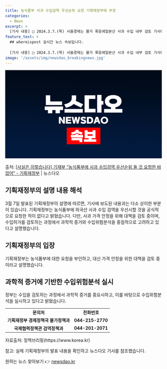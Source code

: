 ```yaml
---
title: 농식품부 사과 수입검역 우선순위 요청 기획재정부에 부정
categories:
  - News
excerpt: >
  [기사 내용] □ 2024.3.7.(목) 서울경제는 물가 폭등에일본산 사과 수입 내부 검토 기사에서, ㅇ 물…
feature_text: >
  ## whereispost 실시간 뉴스 속보입니다.

  [기사 내용] □ 2024.3.7.(목) 서울경제는 물가 폭등에일본산 사과 수입 내부 검토 기사에서, ㅇ 물…
image: '/assets/img/newsdao_breakingnews.jpg'
---
```


![뉴스다오 속보](/assets/img/newsdao_breakingnews.jpg)

<p>출처: <a href="https://newsdao.kr/3303" rel="dofollow">[사실은 이렇습니다] 기재부 “농식품부에 사과 수입검역 우선순위 둘 것 요청한 바 없어” - 기획재정부</a> | 뉴스다오</p>

<h2 data-ke-size="size26">기획재정부의 설명 내용 해석</h2>
<p data-ke-size="size16">3월 7일 발표된 기획재정부의 설명에 따르면, 기사에 보도된 내용과는 다소 상이한 부분이 있습니다. 기획재정부는 농식품부에 외국산 사과 수입 검역을 우선시할 것을 공식적으로 요청한 적이 없다고 밝혔습니다. 다만, 사과 가격 안정을 위해 대책을 검토 중이며, 수입허가를 검토하는 과정에서 과학적 증거와 수입위험분석을 중점적으로 고려하고 있다고 설명했습니다.</p>

<h2 data-ke-size="size26">기획재정부의 입장</h2>
<p data-ke-size="size16">기획재정부는 농식품부에 대한 요청을 부인하고, 대신 가격 안정을 위한 대책을 검토 중이라고 설명했습니다.</p>

<h2 data-ke-size="size26">과학적 증거에 기반한 수입위험분석 실시</h2>
<p data-ke-size="size16">정부는 수입을 검토하는 과정에서 과학적 증거를 중요시하고, 이를 바탕으로 수입위험분석을 실시하고 있다고 밝혔습니다.</p>

<table>
<tbody>
<tr>
<td style="text-align: center; height: 17px;"><b>문의처</b></td>
<td style="text-align: center; height: 17px;"><b>전화번호</b></td>
</tr>
<tr>
<td style="text-align: center; height: 17px;"><b>기획재정부 경제정책국 물가정책과</b></td>
<td style="text-align: center; height: 17px;"><b>044-215-2770</b></td>
</tr>
<tr>
<td style="text-align: center; height: 17px;"><b>국제협력정책관 검역정책과</b></td>
<td style="text-align: center; height: 17px;"><b>044-201-2071</b></td>
</tr>
</tbody>
</table>

<p data-ke-size="size16">자료출처: 정책브리핑(https://www.korea.kr)</p>
<p data-ke-size="size16">참고: 실제 기획재정부의 발표 내용을 확인하고 뉴스다오 기사를 참조했습니다.</p> 

원하는 뉴스 찾아보기 👉 <a href="https://newsdao.kr" rel="dofollow">newsdao.kr</a>


